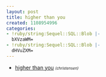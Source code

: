 ```yaml
---
layout: post
title: higher than you
created: 1108954996
categories:
- !ruby/string:Sequel::SQL::Blob |-
  bXVzaWM=
- !ruby/string:Sequel::SQL::Blob |-
  dHVuZXM=
---
```

<ul>
<li> <a href="/cgi-bin/download.cgi/higher_than_you.mp3">higher than you</a> <font size=1><i>(christensen)</i></font>
</ul>
